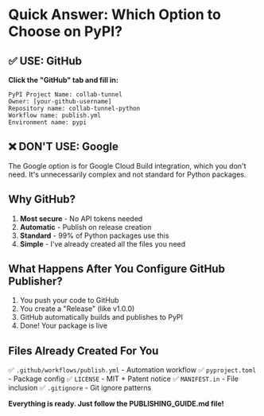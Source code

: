 # Quick Answer: Which Option to Choose on PyPI?

## ✅ USE: GitHub

**Click the "GitHub" tab and fill in:**

```
PyPI Project Name: collab-tunnel
Owner: [your-github-username]
Repository name: collab-tunnel-python
Workflow name: publish.yml
Environment name: pypi
```

## ❌ DON'T USE: Google

The Google option is for Google Cloud Build integration, which you don't need. It's unnecessarily complex and not standard for Python packages.

## Why GitHub?

1. **Most secure** - No API tokens needed
2. **Automatic** - Publish on release creation
3. **Standard** - 99% of Python packages use this
4. **Simple** - I've already created all the files you need

## What Happens After You Configure GitHub Publisher?

1. You push your code to GitHub
2. You create a "Release" (like v1.0.0)
3. GitHub automatically builds and publishes to PyPI
4. Done! Your package is live

## Files Already Created For You

✅ `.github/workflows/publish.yml` - Automation workflow
✅ `pyproject.toml` - Package config
✅ `LICENSE` - MIT + Patent notice
✅ `MANIFEST.in` - File inclusion
✅ `.gitignore` - Git ignore patterns

**Everything is ready. Just follow the PUBLISHING_GUIDE.md file!**
